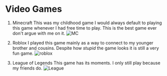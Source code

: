 # Video Games


1. Minecraft
This was my childhood game I would always default to playing this game whenever I had free time to play. This is the best game ever don't argue with me on it.
![MC](https://cdn.mos.cms.futurecdn.net/tAPb5nKEYXMxtZucUyixRg.jpg)

2. Roblox
I played this game mainly as a way to connect to my younger brother and cousins. Despite how *stupid* the game looks it is still a very fun game.
![roblox](https://media.wired.com/photos/604be13a1d09b7f18fe49d6c/2:1/w_1919,h_959,c_limit/Gear-Roblox-jailbreak_1920x1080.jpg)



3. League of Legends
This game has its moments. I only still play because my friends do.
![League](https://styles.redditmedia.com/t5_2rfxx/styles/communityIcon_9yj66cjf8oq61.png?width=256&s=c0afcd1490e52c1641a698b5453570b7bec50b11)
